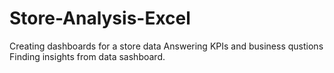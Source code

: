 # Store-Analysis-Excel
Creating dashboards for a store data
Answering KPIs and business qustions
Finding insights from data sashboard.
